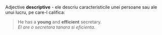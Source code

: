 Adjective **descriptive** - ele descriu caracteristicile unei persoane sau ale unui lucru, pe care-l califica:
> He has a **young** and **efficient** secretary.  
> *El are o secretara tanara si eficienta*.
